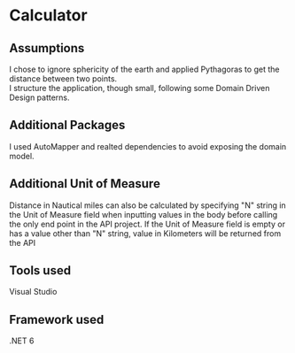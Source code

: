 # Calculator

## Assumptions
I chose to ignore sphericity of the earth and applied Pythagoras to get the distance between two points.<br/>
I structure the application, though small, following some Domain Driven Design patterns.

## Additional Packages
I used AutoMapper and realted dependencies to avoid exposing the domain model.

## Additional Unit of Measure
Distance in Nautical miles can also be calculated by specifying "N" string in the Unit of Measure field when inputting values in the body
before calling the only end point in the API project.
If the Unit of Measure field is empty or has a value other than "N" string, value in Kilometers will be returned from the API

## Tools used
Visual Studio

## Framework used
.NET 6
